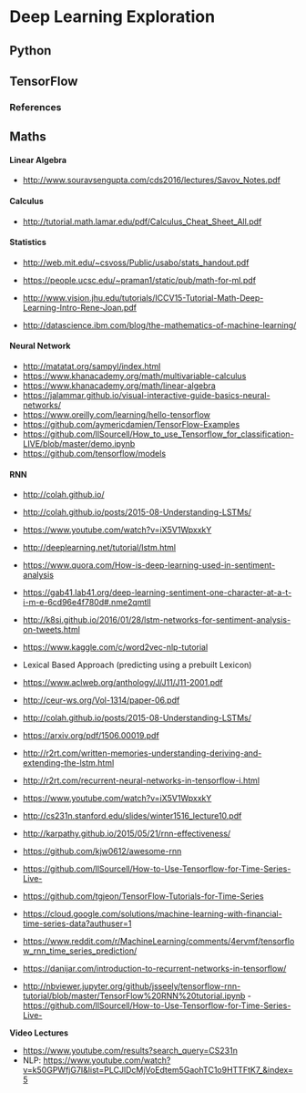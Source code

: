 
# Deep Learning Exploration



## Python

## TensorFlow



### References

## Maths
#### Linear Algebra
- http://www.souravsengupta.com/cds2016/lectures/Savov_Notes.pdf  
#### Calculus
- http://tutorial.math.lamar.edu/pdf/Calculus_Cheat_Sheet_All.pdf
#### Statistics
- http://web.mit.edu/~csvoss/Public/usabo/stats_handout.pdf

- https://people.ucsc.edu/~praman1/static/pub/math-for-ml.pdf
- http://www.vision.jhu.edu/tutorials/ICCV15-Tutorial-Math-Deep-Learning-Intro-Rene-Joan.pdf
- http://datascience.ibm.com/blog/the-mathematics-of-machine-learning/

#### Neural Network
- http://matatat.org/sampyl/index.html
- https://www.khanacademy.org/math/multivariable-calculus
- https://www.khanacademy.org/math/linear-algebra
- https://jalammar.github.io/visual-interactive-guide-basics-neural-networks/
- https://www.oreilly.com/learning/hello-tensorflow
- https://github.com/aymericdamien/TensorFlow-Examples
- https://github.com/llSourcell/How_to_use_Tensorflow_for_classification-LIVE/blob/master/demo.ipynb
- https://github.com/tensorflow/models
#### RNN
- http://colah.github.io/
- http://colah.github.io/posts/2015-08-Understanding-LSTMs/
- https://www.youtube.com/watch?v=iX5V1WpxxkY
- http://deeplearning.net/tutorial/lstm.html   
- https://www.quora.com/How-is-deep-learning-used-in-sentiment-analysis   
- https://gab41.lab41.org/deep-learning-sentiment-one-character-at-a-t-i-m-e-6cd96e4f780d#.nme2qmtll   
- http://k8si.github.io/2016/01/28/lstm-networks-for-sentiment-analysis-on-tweets.html   
- https://www.kaggle.com/c/word2vec-nlp-tutorial   
- Lexical Based Approach (predicting using a prebuilt Lexicon)   
- https://www.aclweb.org/anthology/J/J11/J11-2001.pdf   
- http://ceur-ws.org/Vol-1314/paper-06.pdf 
- http://colah.github.io/posts/2015-08-Understanding-LSTMs/  
- https://arxiv.org/pdf/1506.00019.pdf
- http://r2rt.com/written-memories-understanding-deriving-and-extending-the-lstm.html  
- http://r2rt.com/recurrent-neural-networks-in-tensorflow-i.html   

- https://www.youtube.com/watch?v=iX5V1WpxxkY   
- http://cs231n.stanford.edu/slides/winter1516_lecture10.pdf  
- http://karpathy.github.io/2015/05/21/rnn-effectiveness/
- https://github.com/kjw0612/awesome-rnn
- https://github.com/llSourcell/How-to-Use-Tensorflow-for-Time-Series-Live-  
- https://github.com/tgjeon/TensorFlow-Tutorials-for-Time-Series   
- https://cloud.google.com/solutions/machine-learning-with-financial-time-series-data?authuser=1   
- https://www.reddit.com/r/MachineLearning/comments/4ervmf/tensorflow_rnn_time_series_prediction/   
- https://danijar.com/introduction-to-recurrent-networks-in-tensorflow/   
- http://nbviewer.jupyter.org/github/jsseely/tensorflow-rnn-tutorial/blob/master/TensorFlow%20RNN%20tutorial.ipynb - https://github.com/llSourcell/How-to-Use-Tensorflow-for-Time-Series-Live- 

**Video Lectures**
- https://www.youtube.com/results?search_query=CS231n
- NLP: https://www.youtube.com/watch?v=k50GPWfjG7I&list=PLCJlDcMjVoEdtem5GaohTC1o9HTTFtK7_&index=5


```python

```
